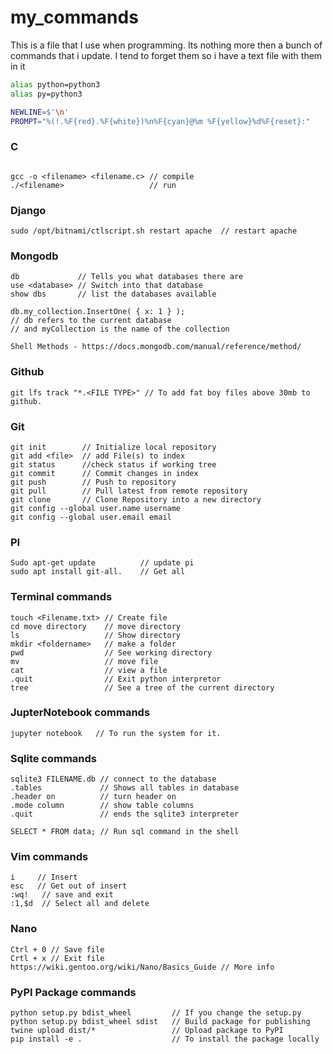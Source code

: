 # my_commands
This is a file that I use when programming. Its nothing more then a bunch of commands that i update. I tend to forget them so i have a text file with them in it

```bash
alias python=python3
alias py=python3

NEWLINE=$'\n'
PROMPT="%(!.%F{red}.%F{white})%n%F{cyan}@%m %F{yellow}%d%F{reset}:"
```

### C
```

gcc -o <filename> <filename.c> // compile
./<filename>                   // run
```
### Django
```
sudo /opt/bitnami/ctlscript.sh restart apache  // restart apache
```
### Mongodb
```
db             // Tells you what databases there are
use <database> // Switch into that database
show dbs       // list the databases available

db.my_collection.InsertOne( { x: 1 } ); 
// db refers to the current database 
// and myCollection is the name of the collection

Shell Methods - https://docs.mongodb.com/manual/reference/method/
```


### Github
```
git lfs track "*.<FILE TYPE>" // To add fat boy files above 30mb to github.
```

### Git
```
git init        // Initialize local repository
git add <file>  // add File(s) to index
git status      //check status if working tree
git commit      // Commit changes in index
git push        // Push to repository
git pull        // Pull latest from remote repository 
git clone       // Clone Repository into a new directory
git config --global user.name username
git config --global user.email email
```

### PI
```
Sudo apt-get update          // update pi
sudo apt install git-all.    // Get all 
```


### Terminal commands

```
touch <Filename.txt> // Create file
cd move directory    // move directory
ls                   // Show directory
mkdir <foldername>   // make a folder
pwd                  // See working directory
mv                   // move file
cat                  // view a file
.quit                // Exit python interpretor
tree                 // See a tree of the current directory
```
### JupterNotebook commands
```
jupyter notebook   // To run the system for it.
```

### Sqlite commands
```
sqlite3 FILENAME.db // connect to the database
.tables             // Shows all tables in database
.header on          // turn header on
.mode column        // show table columns
.quit               // ends the sqlite3 interpreter  

SELECT * FROM data; // Run sql command in the shell
```

### Vim commands
```
i     // Insert
esc   // Get out of insert
:wq!   // save and exit
:1,$d  // Select all and delete
```
### Nano
```
Ctrl + 0 // Save file
Crtl + x // Exit file
https://wiki.gentoo.org/wiki/Nano/Basics_Guide // More info
```

### PyPI Package commands
```
python setup.py bdist_wheel         // If you change the setup.py
python setup.py bdist_wheel sdist   // Build package for publishing
twine upload dist/*                 // Upload package to PyPI
pip install -e .                    // To install the package locally
```









